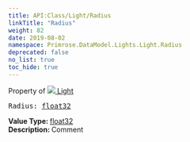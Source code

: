 ```yaml
---
title: API:Class/Light/Radius
linkTitle: "Radius"
weight: 82
date: 2019-08-02
namespace: Primrose.DataModel.Lights.Light.Radius
deprecated: false
no_list: true
toc_hide: true
---
```

Property of <a href="/docs/api-reference/Class/Light"><img src="/icons/silk/lightbulb.png"/>&nbsp;Light</a>
<pre class="method-declaration">
Radius: <a class="type" href="/docs/api-reference/System/Primitives#single">float32</a></pre>
<b>Value Type: </b>
<a class="type" href="/docs/api-reference/System/Primitives#single">float32</a>
<br/>
<b>Description: </b>
Comment

